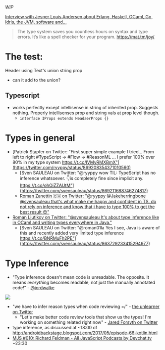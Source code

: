 _WIP_

[Interview with Jesper Louis Andersen about Erlang, Haskell, OCaml, Go, Idris, the JVM, software and…](https://notamonadtutorial.com/interview-with-jesper-louis-andersen-about-erlang-haskell-ocaml-go-idris-the-jvm-software-and-b0de06440fbd)

> The type system saves you countless hours on syntax and type errors. It’s like a spell checker for your program.
https://mat.tm/joy/

# The test:
Header using Text's union string prop
- can it add to the union?

## Typescript
- works perfectly except intellisense in string of inherited prop. Suggests nothing. Properly intellisenses prop and string vals at prop level though.
  - `interface IProps extends HeadaerProps {}`

# Types in general
- [Patrick Stapfer on Twitter: "First super simple example I tried... From left to right #TypeScript -> #Flow -> #ReasonML ... I prefer 100% over 80% in my type system https://t.co/lVMvRMXBmX"](https://twitter.com/ryyppy/status/869208354371010560)
  - [Sven SAULEAU on Twitter: "@ryyppy wow TIL: TypeScript has no inference whatsoever. 👇is completely fine since implicit any. https://t.co/ohOiZZAUtM"](https://twitter.com/svensauleau/status/869211688746274817)
  - [Roman Zanettin 🇨🇭 on Twitter: "@ryyppy @Jakeherringbone @svensauleau that's what make me happy and confident in TS. do not rely on inference and know that i have to type 100% to get the best result 😊"](https://twitter.com/roman_zanettin/status/869279235621494784)
- [Roman Liutikov on Twitter: "@svensauleau It's about type inference like in OCaml and writing types everywhere in Java."](https://twitter.com/roman01la/status/863727468276047873)
  - [Sven SAULEAU on Twitter: "@roman01la Yes I see, Java is aware of this and recently added very limited type inference https://t.co/BNRMuFh2PE"](https://twitter.com/svensauleau/status/863729233415294977)

# Type Inference
- "Type inference doesn't mean code is unreadable. The opposite. It means *everything* becomes readable, not just the manually annotated code!" - [@jordwalke](https://twitter.com/jordwalke/status/874525331171848192)

![](https://pbs.twimg.com/media/DCLviWFUMAAciZV.jpg)

- "we have to infer reason types when code reviewing =/" - [the unlearner on Twitter](https://twitter.com/meoyawn/status/881148463907561472)
  -  "Let's make better code review tools that show us the types! I'm working on something related right now" - [Jared Forsyth on Twitter](https://twitter.com/jaredforsyth/status/881149609728454656)
- type inference, as discussed at ~18:00 of http://androidbackstage.blogspot.com/2017/05/episode-66-kotlin.html
- [MJS \#010: Richard Feldman \- All JavaScript Podcasts by Devchat\.tv](http://pca.st/vXbs#t=1411) ~23:30
